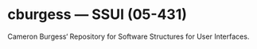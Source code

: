 # cburgess — SSUI (05-431) 
Cameron Burgess‘ Repository for Software Structures for User Interfaces.
